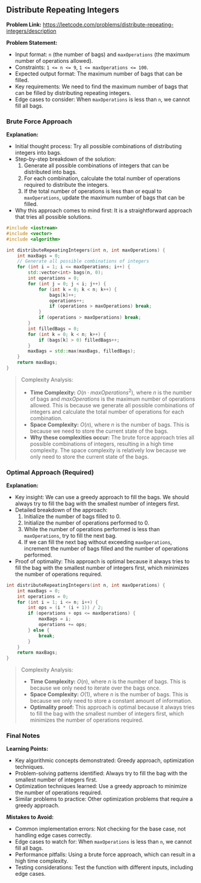 ## Distribute Repeating Integers
**Problem Link:** https://leetcode.com/problems/distribute-repeating-integers/description

**Problem Statement:**
- Input format: `n` (the number of bags) and `maxOperations` (the maximum number of operations allowed).
- Constraints: `1 <= n <= 9`, `1 <= maxOperations <= 100`.
- Expected output format: The maximum number of bags that can be filled.
- Key requirements: We need to find the maximum number of bags that can be filled by distributing repeating integers.
- Edge cases to consider: When `maxOperations` is less than `n`, we cannot fill all bags.

### Brute Force Approach
**Explanation:**
- Initial thought process: Try all possible combinations of distributing integers into bags.
- Step-by-step breakdown of the solution:
  1. Generate all possible combinations of integers that can be distributed into bags.
  2. For each combination, calculate the total number of operations required to distribute the integers.
  3. If the total number of operations is less than or equal to `maxOperations`, update the maximum number of bags that can be filled.
- Why this approach comes to mind first: It is a straightforward approach that tries all possible solutions.

```cpp
#include <iostream>
#include <vector>
#include <algorithm>

int distributeRepeatingIntegers(int n, int maxOperations) {
    int maxBags = 0;
    // Generate all possible combinations of integers
    for (int i = 1; i <= maxOperations; i++) {
        std::vector<int> bags(n, 0);
        int operations = 0;
        for (int j = 0; j < i; j++) {
            for (int k = 0; k < n; k++) {
                bags[k]++;
                operations++;
                if (operations > maxOperations) break;
            }
            if (operations > maxOperations) break;
        }
        int filledBags = 0;
        for (int k = 0; k < n; k++) {
            if (bags[k] > 0) filledBags++;
        }
        maxBags = std::max(maxBags, filledBags);
    }
    return maxBags;
}
```

> Complexity Analysis:
> - **Time Complexity:** $O(n \cdot maxOperations^2)$, where $n$ is the number of bags and $maxOperations$ is the maximum number of operations allowed. This is because we generate all possible combinations of integers and calculate the total number of operations for each combination.
> - **Space Complexity:** $O(n)$, where $n$ is the number of bags. This is because we need to store the current state of the bags.
> - **Why these complexities occur:** The brute force approach tries all possible combinations of integers, resulting in a high time complexity. The space complexity is relatively low because we only need to store the current state of the bags.

### Optimal Approach (Required)
**Explanation:**
- Key insight: We can use a greedy approach to fill the bags. We should always try to fill the bag with the smallest number of integers first.
- Detailed breakdown of the approach:
  1. Initialize the number of bags filled to 0.
  2. Initialize the number of operations performed to 0.
  3. While the number of operations performed is less than `maxOperations`, try to fill the next bag.
  4. If we can fill the next bag without exceeding `maxOperations`, increment the number of bags filled and the number of operations performed.
- Proof of optimality: This approach is optimal because it always tries to fill the bag with the smallest number of integers first, which minimizes the number of operations required.

```cpp
int distributeRepeatingIntegers(int n, int maxOperations) {
    int maxBags = 0;
    int operations = 0;
    for (int i = 1; i <= n; i++) {
        int ops = (i * (i + 1)) / 2;
        if (operations + ops <= maxOperations) {
            maxBags = i;
            operations += ops;
        } else {
            break;
        }
    }
    return maxBags;
}
```

> Complexity Analysis:
> - **Time Complexity:** $O(n)$, where $n$ is the number of bags. This is because we only need to iterate over the bags once.
> - **Space Complexity:** $O(1)$, where $n$ is the number of bags. This is because we only need to store a constant amount of information.
> - **Optimality proof:** This approach is optimal because it always tries to fill the bag with the smallest number of integers first, which minimizes the number of operations required.

### Final Notes
**Learning Points:**
- Key algorithmic concepts demonstrated: Greedy approach, optimization techniques.
- Problem-solving patterns identified: Always try to fill the bag with the smallest number of integers first.
- Optimization techniques learned: Use a greedy approach to minimize the number of operations required.
- Similar problems to practice: Other optimization problems that require a greedy approach.

**Mistakes to Avoid:**
- Common implementation errors: Not checking for the base case, not handling edge cases correctly.
- Edge cases to watch for: When `maxOperations` is less than `n`, we cannot fill all bags.
- Performance pitfalls: Using a brute force approach, which can result in a high time complexity.
- Testing considerations: Test the function with different inputs, including edge cases.